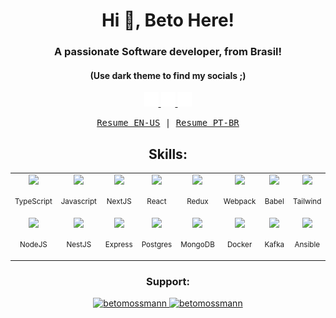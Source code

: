 <h1 align="center">Hi 👋, Beto Here!</h1>
<h3 align="center">A passionate Software developer, from Brasil!</h3>
<h4 align="center">(Use dark theme to find my socials ;)</h4>

<p align="center">
  <a href="https://linkedin.com/in/gilbertomossmann/"> <img alt="Beto M | LinkedIn" width="23" src="https://github.com/Aakarsh-B/trying-repos/blob/master/linkedin.svg" /> </a>
  <a href="https://instagram.com/gilbertomossmann"> <img alt="Beto M | Instagram" width="23" src="https://github.com/Aakarsh-B/trying-repos/blob/master/insta.svg" /> </a>
  <a href="http://beto.dev.br/"> <img alt="Beto M | WebSite" width="23" src="https://github.com/Aakarsh-B/trying-repos/blob/master/www.svg" /> </a>
</p>

<p align="center">
  <samp>
    <a href="https://github.com/betomossmann/resume/blob/main/README.md">Resume EN-US</a> |
    <a href="https://github.com/betomossmann/resume/blob/main/README-br.md">Resume PT-BR</a>
  </samp>
</p>

<h2 align="center">Skills:</h2>


<table align="center">
  <tr>
    <td align="center">
        <img src="https://cdn.jsdelivr.net/gh/devicons/devicon/icons/typescript/typescript-original.svg" width="40" />
        <p><small>TypeScript</small></p>
    </td>
    <td align="center">
        <img src="https://cdn.jsdelivr.net/gh/devicons/devicon/icons/javascript/javascript-original.svg" width="40" />
        <p><small>Javascript</small></p>
    </td>
    <td align="center">
        <img src="https://cdn.jsdelivr.net/gh/devicons/devicon/icons/nextjs/nextjs-original.svg" width="40" />
        <p><small>NextJS</small></p>
    </td>
    <td align="center">
        <img src="https://cdn.jsdelivr.net/gh/devicons/devicon/icons/react/react-original.svg" width="40" />
        <p><small>React</small></p>
    </td>
    <td align="center">
        <img src="https://cdn.jsdelivr.net/gh/devicons/devicon/icons/redux/redux-original.svg" width="40" />
        <p><small>Redux</small></p>
    </td>
    <td align="center">
        <img src="https://cdn.jsdelivr.net/gh/devicons/devicon/icons/webpack/webpack-original.svg" width="40" />
        <p><small>Webpack</small></p>
    </td>
    <td align="center">
        <img src="https://cdn.jsdelivr.net/gh/devicons/devicon/icons/babel/babel-original.svg" width="40" />
        <p><small>Babel</small></p>
    </td>
    <td align="center">
        <img src="https://cdn.jsdelivr.net/gh/devicons/devicon/icons/tailwindcss/tailwindcss-plain.svg" width="40" />
        <p><small>Tailwind</small></p>
    </td>
    <td align="center">
        <img src="https://cdn.jsdelivr.net/gh/devicons/devicon/icons/sass/sass-original.svg" width="40" />
        <p><small>Sass</small></p>
    </td>
    <td align="center">
        <img src="https://cdn.jsdelivr.net/gh/devicons/devicon/icons/graphql/graphql-plain.svg" width="40" />
        <p><small>GraphQL</small></p>
    </td>
    <td align="center">
        <img src="https://cdn.jsdelivr.net/gh/devicons/devicon/icons/jest/jest-plain.svg" width="40" />
        <p><small>Jest</small></p>
    </td>
  </tr>

  <tr>
    <td align="center">
        <img src="https://cdn.jsdelivr.net/gh/devicons/devicon/icons/nodejs/nodejs-plain.svg" width="40" />
        <p><small>NodeJS</small></p>
    </td>
    <td align="center">
        <img src="https://cdn.jsdelivr.net/gh/devicons/devicon/icons/nestjs/nestjs-plain.svg" width="40" />
        <p><small>NestJS</small></p>
    </td>
    <td align="center">
        <img src="https://cdn.jsdelivr.net/gh/devicons/devicon/icons/express/express-original.svg" width="40" />
        <p><small>Express</small></p>
    </td>
    <td align="center">
        <img src="https://cdn.jsdelivr.net/gh/devicons/devicon/icons/postgresql/postgresql-plain.svg" width="40" />
        <p><small>Postgres</small></p>
    </td>
    <td align="center">
        <img src="https://cdn.jsdelivr.net/gh/devicons/devicon/icons/mongodb/mongodb-original-wordmark.svg" width="40" />
        <p><small>MongoDB</small></p>
    </td>
    <td align="center">
        <img src="https://cdn.jsdelivr.net/gh/devicons/devicon/icons/docker/docker-plain.svg" width="40" />
        <p><small>Docker</small></p>
    </td>
    <td align="center">
        <img src="https://cdn.jsdelivr.net/gh/devicons/devicon/icons/apachekafka/apachekafka-original-wordmark.svg" width="40" />
        <p><small>Kafka</small></p>
    </td>
    <td align="center">
        <img src="https://cdn.jsdelivr.net/gh/devicons/devicon/icons/ansible/ansible-original.svg" width="40" />
        <p><small>Ansible</small></p>
    </td>
    <td align="center">
        <img src="https://cdn.jsdelivr.net/gh/devicons/devicon/icons/kubernetes/kubernetes-plain.svg" width="40" />
        <p><small>Kubernetes</small></p>
    </td>
    <td align="center">
        <img src="https://cdn.jsdelivr.net/gh/devicons/devicon/icons/firebase/firebase-plain.svg" width="40" />
        <p><small>Firebase</small></p>
    </td>
    <td align="center">
        <img src="https://cdn.jsdelivr.net/gh/devicons/devicon/icons/amazonwebservices/amazonwebservices-original.svg" width="40" />
        <p><small>AWS</small></p>
    </td>
  </tr>
</table>

<h3 align="center">Support:</h3>

<p align="center">
  <a href="https://www.buymeacoffee.com/betomossmann"><img src="https://cdn.buymeacoffee.com/buttons/v2/default-yellow.png" height="32" width="135" alt="betomossmann" /> </a>
  <a href="https://ko-fi.com/betomossmann"> <img src="https://cdn.ko-fi.com/cdn/kofi3.png?v=3" height="32" width="135" alt="betomossmann" /> </a>
</p>
